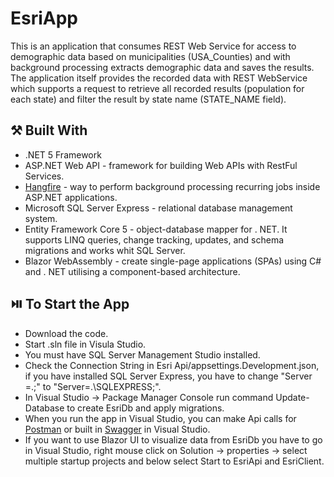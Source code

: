 # EsriApp

This is an application that consumes REST Web Service for access to demographic data based on municipalities (USA_Counties) and with background processing extracts demographic data and saves the results.
The application itself provides the recorded data with REST WebService which supports a request to retrieve all recorded results (population
for each state) and filter the result by state name (STATE_NAME field).

## :hammer_and_pick: Built With
- .NET 5 Framework
- ASP.NET Web API - framework for building Web APIs with RestFul Services.
- [Hangfire](https://github.com/HangfireIO/Hangfire) - way to perform background processing recurring jobs inside ASP.NET applications.
- Microsoft SQL Server Express - relational database management system.
- Entity Framework Core 5 - object-database mapper for . NET. It supports LINQ queries, change tracking, updates, and schema migrations and works whit SQL Server.
- Blazor WebAssembly - create single-page applications (SPAs) using C# and . NET utilising a component-based architecture.

## ⏯️ To Start the App
- Download the code.
- Start .sln file in Visula Studio.
- You must have SQL Server Management Studio installed.
- Check the Connection String in Esri Api/appsettings.Development.json, if you have installed SQL Server Express, you have to change "Server =.;" to "Server=.\SQLEXPRESS;".
- In Visual Studio -> Package Manager Console run command Update-Database to create EsriDb and apply migrations.
- When you run the app in Visual Studio, you can make Api calls for [Postman](https://www.postman.com/) or built in [Swagger](https://swagger.io/) in Visual Studio.
- If you want to use Blazor UI to visualize data from EsriDb you have to go in Visual Studio, right mouse click on Solution -> properties -> select multiple startup projects  and below select Start to EsriApi and EsriClient.
